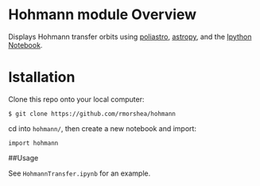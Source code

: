 # Hohmann module Overview

Displays Hohmann transfer orbits using
[poliastro](http://pybonacci.github.io/poliastro/),
[astropy](http://www.astropy.org/),
and the [Ipython Notebook](http://ipython.org/documentation.html).

# Istallation

Clone this repo onto your local computer:

```$ git clone https://github.com/rmorshea/hohmann```

cd into `hohmann/`, then create a new notebook and import:

```import hohmann```

##Usage

See `HohmannTransfer.ipynb` for an example.

